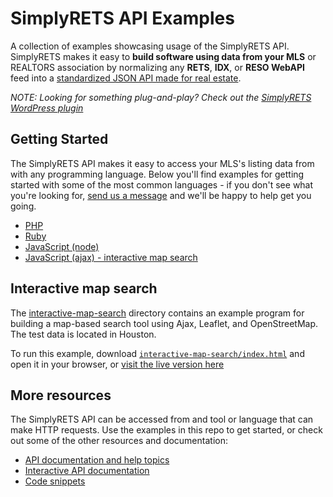 # SimplyRETS API Examples

A collection of examples showcasing usage of the SimplyRETS API.
SimplyRETS makes it easy to **build software using data from your
MLS** or REALTORS association by normalizing any **RETS**, **IDX**,
or **RESO WebAPI** feed into a [standardized JSON API made for real estate](https://docs.simplyrets.com).

_NOTE: Looking for something plug-and-play? Check out the
[SimplyRETS WordPress plugin](https://wordpress.org/plugins/simply-rets/)_

## Getting Started

The SimplyRETS API makes it easy to access your MLS's listing data from
with any programming language. Below you'll find examples for getting started
with some of the most common languages - if you don't see what you're looking
for, [send us a message](https://simplyrets.com/#home-contact) and we'll be
happy to help get you going.

- [PHP](php/)
- [Ruby](ruby/)
- [JavaScript (node)](javascript/)
- [JavaScript (ajax) - interactive map search](interactive-map-search/)

## Interactive map search

The [interactive-map-search](interactive-map-search/) directory contains an
example program for building a map-based search tool using Ajax, Leaflet,
and OpenStreetMap. The test data is located in Houston.

To run this example, download [`interactive-map-search/index.html`](interactive-map-search/index.html)
and open it in your browser, or [visit the live version here](https://simplyrets.github.io/examples/interactive-map-search)

## More resources

The SimplyRETS API can be accessed from and tool or language that can
make HTTP requests. Use the examples in this repo to get started, or
check out some of the other resources and documentation:

- [API documentation and help topics](https://docs.simplyrets.com)
- [Interactive API documentation](https://docs.simplyrets.com/api/index.html)
- [Code snippets](https://simplyrets.com/#curl)

